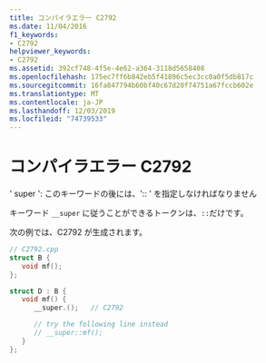 ```yaml
---
title: コンパイラエラー C2792
ms.date: 11/04/2016
f1_keywords:
- C2792
helpviewer_keywords:
- C2792
ms.assetid: 392cf748-4f5e-4e62-a364-3118d5658408
ms.openlocfilehash: 175ec7ff6b842eb5f41896c5ec3cc0a0f5db817c
ms.sourcegitcommit: 16fa847794b60bf40c67d20f74751a67fccb602e
ms.translationtype: MT
ms.contentlocale: ja-JP
ms.lasthandoff: 12/03/2019
ms.locfileid: "74739533"
---
```

# <a name="compiler-error-c2792"></a>コンパイラエラー C2792

' super ': このキーワードの後には、':: ' を指定しなければなりません

キーワード `__super` に従うことができるトークンは、`::`だけです。

次の例では、C2792 が生成されます。

```cpp
// C2792.cpp
struct B {
   void mf();
};

struct D : B {
   void mf() {
      __super.();   // C2792

      // try the following line instead
      // __super::mf();
   }
};
```
